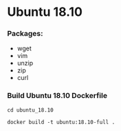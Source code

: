 # Ubuntu 18.10

### Packages: 
* wget
* vim
* unzip
* zip
* curl

### Build Ubuntu 18.10 Dockerfile

`cd ubuntu_18.10`

`docker build -t ubuntu:18.10-full .`
